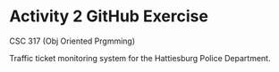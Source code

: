 # Activity 2 GitHub Exercise
CSC 317 (Obj Oriented Prgmming)

Traffic ticket monitoring system for the Hattiesburg Police Department.

